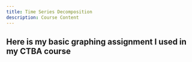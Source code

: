 ```yaml
---
title: Time Series Decomposition
description: Course Content
---
```


Here is my basic graphing assignment I used in my CTBA course
-
